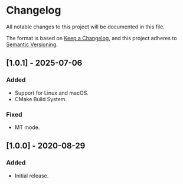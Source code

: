 # Changelog

All notable changes to this project will be documented in this file.

The format is based on [Keep a Changelog](https://keepachangelog.com/en/1.1.0/),
and this project adheres to [Semantic Versioning](https://semver.org/spec/v2.0.0.html).

## [1.0.1] - 2025-07-06

### Added

- Support for Linux and macOS.
- CMake Build System.

### Fixed

- MT mode.

## [1.0.0] - 2020-08-29

### Added

- Initial release.
